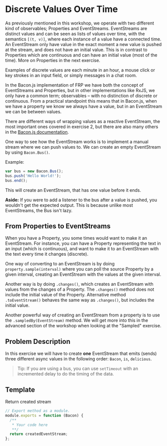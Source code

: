 # Discrete Values Over Time

As previously mentioned in this workshop, we operate with two different kind
of observables; Properties and EventStreams. EventStreams are distinct values
and can be seen as lists of values over time, with the semantics `[(t, v)]`,
where each instance of a value have a connected time. An EventStream only have
value in the exact moment a new value is pushed at the stream, and does not have an
initial value. This is in contrast to Properties which are continuous and can
have an initial value (most of the time). More on Properties in the next exercise.

Examples of discrete values are each minute in an hour, a mouse click or key
strokes in an input field, or simply messages in a chat room.

In the Bacon.js implementation of FRP we have both the concept of EventStreams
and Properties, but in other implementations like RxJS, we only have a common
term; observables – with no distinction of discrete or continuous. From a practical
standpoint this means that in Bacon.js, when we have a property we know we always
have a value, but in an EventStream we can be between values.

There are different ways of wrapping values as a reactive EventStream, the most
important ones covered in exercise 2, but there are also many others in the
[Bacon.js documentation](https://github.com/baconjs/bacon.js#creating-streams).

One way to see how the EventStream works is to implement a manual stream where
we can push values to. We can create an empty EventStream by using `Bacon.Bus()`.

Example:
```javascript
var bus = new Bacon.Bus();
bus.push('Hello World!');
bus.end();
```

This will create an EventStream, that has one value before it ends.

**Aside:** If you were to add a listener to the bus after a value is pushed,
you wouldn't get the expected output. This is because unlike most EventStreams,
the Bus isn't lazy.

## From Properties to EventStreams

When you have a Property, you some times would want to make it an EventStream.
For instance, you can have a Property representing the text in an input (which
is continuous), and want to make it to an EventStream with the text every time
it changes (discrete).

One way of converting to an EventStream is by doing `property.sample(interval)` where
you can poll the source Property by a given interval, creating an EventStream with
the values at the given interval.

Another way is by doing `.changes()`, which creates an EventStream with values
from the changes of a Property. The `.changes()` method does not include the
initial value of the Property. Alternative method `.toEventStream()` behaves
the same way as `.changes()`, but includes the initial value.

Another powerful way of creating an EventStream from a property is to use the
`.sampledBy(EventStream)` method. We will get more into this in the advanced
section of the workshop when looking at the "Sampled" exercise.

## Problem Description

In this exercise we will have to create **one** EventStream that emits (sends) three
different async values in the following order: `Bacon`, `is`, `delicious`.

> Tip: If you are using a bus, you can use `setTimeout` with an incremented delay
to do the timing of the data.

## Template

Return created stream
```js
// Export method as a module.
module.exports = function (Bacon) {
  /**
   * Your code here
   **/
  return createdEventStream;
};
```